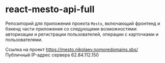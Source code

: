 # react-mesto-api-full
Репозиторий для приложения проекта `Mesto`, включающий фронтенд и бэкенд части приложения со следующими возможностями: авторизации и регистрации пользователей, операции с карточками и пользователями.
  
Ссылка на проект https://mesto.nikolaev.nomoredomains.sbs/ <br>
Публичный IP-адрес сервера 62.84.112.150
